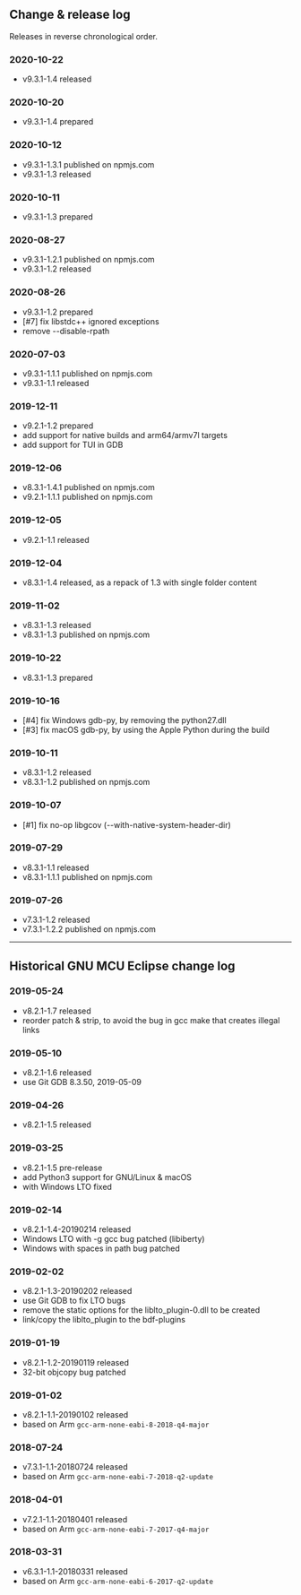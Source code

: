 ## Change & release log

Releases in reverse chronological order.

### 2020-10-22

- v9.3.1-1.4 released

### 2020-10-20

- v9.3.1-1.4 prepared

### 2020-10-12

- v9.3.1-1.3.1 published on npmjs.com
- v9.3.1-1.3 released

### 2020-10-11

- v9.3.1-1.3 prepared

### 2020-08-27

- v9.3.1-1.2.1 published on npmjs.com
- v9.3.1-1.2 released

### 2020-08-26

- v9.3.1-1.2 prepared
- [#7] fix libstdc++ ignored exceptions
- remove --disable-rpath

### 2020-07-03

- v9.3.1-1.1.1 published on npmjs.com
- v9.3.1-1.1 released

### 2019-12-11

- v9.2.1-1.2 prepared
- add support for native builds and arm64/armv7l targets
- add support for TUI in GDB

### 2019-12-06

- v8.3.1-1.4.1 published on npmjs.com
- v9.2.1-1.1.1 published on npmjs.com

### 2019-12-05

- v9.2.1-1.1 released

### 2019-12-04

- v8.3.1-1.4 released, as a repack of 1.3 with single folder content

### 2019-11-02

- v8.3.1-1.3 released
- v8.3.1-1.3 published on npmjs.com

### 2019-10-22

- v8.3.1-1.3 prepared

### 2019-10-16

- [#4] fix Windows gdb-py, by removing the python27.dll
- [#3] fix macOS gdb-py, by using the Apple Python during the build

### 2019-10-11

- v8.3.1-1.2 released
- v8.3.1-1.2 published on npmjs.com

### 2019-10-07

- [#1] fix no-op libgcov (--with-native-system-header-dir)

### 2019-07-29

- v8.3.1-1.1 released
- v8.3.1-1.1.1 published on npmjs.com

### 2019-07-26

- v7.3.1-1.2 released
- v7.3.1-1.2.2 published on npmjs.com

___

## Historical GNU MCU Eclipse change log

### 2019-05-24

- v8.2.1-1.7 released
- reorder patch & strip, to avoid the bug in gcc make that
  creates illegal links

### 2019-05-10

- v8.2.1-1.6 released
- use Git GDB 8.3.50, 2019-05-09

### 2019-04-26

- v8.2.1-1.5 released

### 2019-03-25

- v8.2.1-1.5 pre-release
- add Python3 support for GNU/Linux & macOS
- with Windows LTO fixed

### 2019-02-14

- v8.2.1-1.4-20190214 released
- Windows LTO with -g gcc bug patched (libiberty)
- Windows with spaces in path bug patched

### 2019-02-02

- v8.2.1-1.3-20190202 released
- use Git GDB to fix LTO bugs
- remove the static options for the liblto_plugin-0.dll to be created
- link/copy the liblto_plugin to the bdf-plugins 

### 2019-01-19

- v8.2.1-1.2-20190119 released
- 32-bit objcopy bug patched

### 2019-01-02

- v8.2.1-1.1-20190102 released
- based on Arm `gcc-arm-none-eabi-8-2018-q4-major`

### 2018-07-24

- v7.3.1-1.1-20180724 released
- based on Arm `gcc-arm-none-eabi-7-2018-q2-update`

### 2018-04-01

- v7.2.1-1.1-20180401 released
- based on Arm `gcc-arm-none-eabi-7-2017-q4-major`

### 2018-03-31

- v6.3.1-1.1-20180331 released
- based on Arm `gcc-arm-none-eabi-6-2017-q2-update`
